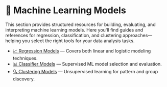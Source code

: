
# 🤖 Machine Learning Models

This section provides structured resources for building, evaluating, and interpreting machine learning models. Here you'll find guides and references for regression, classification, and clustering approaches—helping you select the right tools for your data analysis tasks.

- [📈 Regression Models](01%20-%20Regression/index.md) — Covers both linear and logistic modeling techniques.
- [📊 Classifier Models](02%20-%20Classifier%20Models/index.md) — Supervised ML model selection and evaluation.
- [🔍 Clustering Models](03%20-%20Clustering%20Models/index.md) — Unsupervised learning for pattern and group discovery.